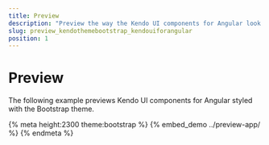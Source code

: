 ```yaml
---
title: Preview
description: "Preview the way the Kendo UI components for Angular look like when styled with the Kendo UI Bootstrap theme for Angular."
slug: preview_kendothemebootstrap_kendouiforangular
position: 1
---
```


# Preview

The following example previews Kendo UI components for Angular styled with the Bootstrap theme.

{% meta height:2300 theme:bootstrap %}
{% embed_demo ../preview-app/ %}
{% endmeta %}

